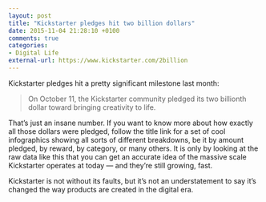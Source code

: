 ```yaml
---
layout: post
title: "Kickstarter pledges hit two billion dollars"
date: 2015-11-04 21:28:10 +0100
comments: true
categories: 
- Digital Life
external-url: https://www.kickstarter.com/2billion
---
```


Kickstarter pledges hit a pretty significant milestone last month:

> On October 11, the Kickstarter community pledged its two billionth dollar toward bringing creativity to life.

That’s just an insane number. If you want to know more about how exactly all those dollars were pledged, follow the title link for a set of cool infographics showing all sorts of different breakdowns, be it by amount pledged, by reward, by category, or many others. It is only by looking at the raw data like this that you can get an accurate idea of the massive scale Kickstarter operates at today — and they’re still growing, fast.

Kickstarter is not without its faults, but it’s not an understatement to say it’s changed the way products are created in the digital era.